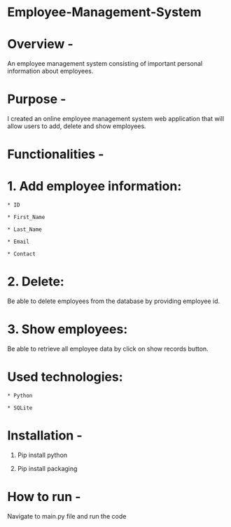 # Employee-Management-System

# Overview -
 
An employee management system consisting of important personal information about employees.

# Purpose -

I created an online employee management system web application that will allow users to add, delete and show employees.

# Functionalities -

# 1. Add employee information:
    * ID
      
    * First_Name
      
    * Last_Name
      
    * Email
      
    * Contact
      
# 2. Delete:
   
Be able to delete employees from the database by providing employee id.

# 3. Show employees:
   
Be able to retrieve all employee data by click on show records button.

# Used technologies:

    * Python
    
    * SQLite
    
# Installation -

1) Pip install python
  
3) Pip install packaging
   
# How to run -

Navigate to main.py file and run the code

